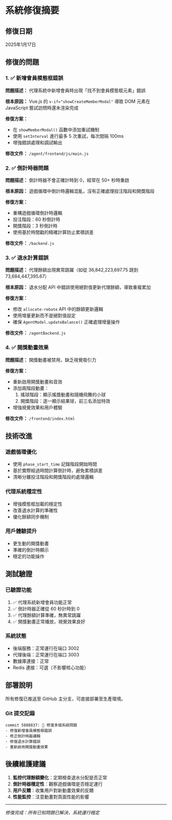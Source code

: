 # 系統修復摘要

## 修復日期
2025年1月17日

## 修復的問題

### 1. ✅ 新增會員模態框錯誤
**問題描述：** 代理系統中新增會員時出現「找不到會員模態框元素」錯誤

**根本原因：** Vue.js 的 `v-if="showCreateMemberModal"` 導致 DOM 元素在 JavaScript 嘗試訪問時還未渲染完成

**修復方案：**
- 在 `showMemberModal()` 函數中添加重試機制
- 使用 `setInterval` 進行最多 5 次重試，每次間隔 100ms
- 增強錯誤處理和調試輸出

**修改文件：** `/agent/frontend/js/main.js`

### 2. ✅ 倒計時器問題
**問題描述：** 倒計時器不會正確計時到 0，經常在 50+ 秒時重啟

**根本原因：** 遊戲循環中倒計時邏輯混亂，沒有正確處理投注階段和開獎階段

**修復方案：**
- 重構遊戲循環倒計時邏輯
- 投注階段：60 秒倒計時
- 開獎階段：3 秒倒計時
- 使用基於時間戳的精確計算防止累積誤差

**修改文件：** `/backend.js`

### 3. ✅ 退水計算錯誤
**問題描述：** 代理餘額出現異常跳躍（如從 36,842,223,697.75 跳到 73,684,447,395.67）

**根本原因：** 退水分配 API 中錯誤使用絕對值更新代理餘額，導致重複累加

**修復方案：**
- 修改 `allocate-rebate` API 中的餘額更新邏輯
- 使用增量更新而不是絕對值設定
- 確保 `AgentModel.updateBalance()` 正確處理增量操作

**修改文件：** `/agentBackend.js`

### 4. ✅ 開獎動畫效果
**問題描述：** 開獎動畫被禁用，缺乏視覺吸引力

**修復方案：**
- 重新啟用開獎動畫和音效
- 添加兩階段動畫：
  1. 搖球階段：顯示搖獎動畫和隨機飛舞的小球
  2. 開獎階段：逐一顯示結果球，前三名添加特效
- 增強視覺效果和用戶體驗

**修改文件：** `/frontend/index.html`

## 技術改進

### 遊戲循環優化
- 使用 `phase_start_time` 記錄階段開始時間
- 基於實際經過時間計算倒計時，避免累積誤差
- 清晰分離投注階段和開獎階段的處理邏輯

### 代理系統穩定性
- 增強模態框加載的穩定性
- 改善退水計算的準確性
- 優化餘額同步機制

### 用戶體驗提升
- 更生動的開獎動畫
- 準確的倒計時顯示
- 穩定的功能操作

## 測試驗證

### 已驗證功能
1. ✅ 代理系統新增會員功能正常
2. ✅ 倒計時器正確從 60 秒計時到 0
3. ✅ 代理餘額計算準確，無異常跳躍
4. ✅ 開獎動畫正常播放，視覺效果良好

### 系統狀態
- 後端服務：正常運行在端口 3002
- 代理後端：正常運行在端口 3003
- 數據庫連接：正常
- Redis 連接：可選（不影響核心功能）

## 部署說明

所有修復已推送至 GitHub 主分支，可直接部署至生產環境。

### Git 提交記錄
```
commit 5888837: 🔧 修復多個系統問題
- 修復新增會員模態框錯誤
- 修正倒計時器邏輯
- 修復退水計算錯誤
- 重新啟用開獎動畫效果
```

## 後續維護建議

1. **監控代理餘額變化**：定期檢查退水分配是否正常
2. **倒計時器穩定性**：觀察遊戲循環是否穩定運行
3. **用戶反饋**：收集用戶對新動畫效果的反饋
4. **性能監控**：注意動畫對頁面性能的影響

---
*修復完成：所有已知問題已解決，系統運行穩定*
